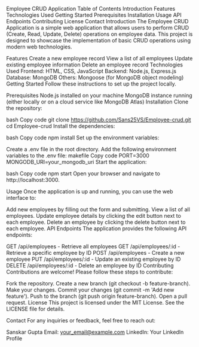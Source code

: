 Employee CRUD Application
Table of Contents
Introduction
Features
Technologies Used
Getting Started
Prerequisites
Installation
Usage
API Endpoints
Contributing
License
Contact
Introduction
The Employee CRUD Application is a simple web application that allows users to perform CRUD (Create, Read, Update, Delete) operations on employee data. This project is designed to showcase the implementation of basic CRUD operations using modern web technologies.

Features
Create a new employee record
View a list of all employees
Update existing employee information
Delete an employee record
Technologies Used
Frontend: HTML, CSS, JavaScript
Backend: Node.js, Express.js
Database: MongoDB
Others: Mongoose (for MongoDB object modeling)
Getting Started
Follow these instructions to set up the project locally.

Prerequisites
Node.js installed on your machine
MongoDB instance running (either locally or on a cloud service like MongoDB Atlas)
Installation
Clone the repository:

bash
Copy code
git clone https://github.com/Sans25VS/Employee-crud.git
cd Employee-crud
Install the dependencies:

bash
Copy code
npm install
Set up the environment variables:

Create a .env file in the root directory.
Add the following environment variables to the .env file:
makefile
Copy code
PORT=3000
MONGODB_URI=your_mongodb_uri
Start the application:

bash
Copy code
npm start
Open your browser and navigate to http://localhost:3000.

Usage
Once the application is up and running, you can use the web interface to:

Add new employees by filling out the form and submitting.
View a list of all employees.
Update employee details by clicking the edit button next to each employee.
Delete an employee by clicking the delete button next to each employee.
API Endpoints
The application provides the following API endpoints:

GET /api/employees - Retrieve all employees
GET /api/employees/:id - Retrieve a specific employee by ID
POST /api/employees - Create a new employee
PUT /api/employees/:id - Update an existing employee by ID
DELETE /api/employees/:id - Delete an employee by ID
Contributing
Contributions are welcome! Please follow these steps to contribute:

Fork the repository.
Create a new branch (git checkout -b feature-branch).
Make your changes.
Commit your changes (git commit -m 'Add new feature').
Push to the branch (git push origin feature-branch).
Open a pull request.
License
This project is licensed under the MIT License. See the LICENSE file for details.

Contact
For any inquiries or feedback, feel free to reach out:

Sanskar Gupta
Email: your_email@example.com
LinkedIn: Your LinkedIn Profile

